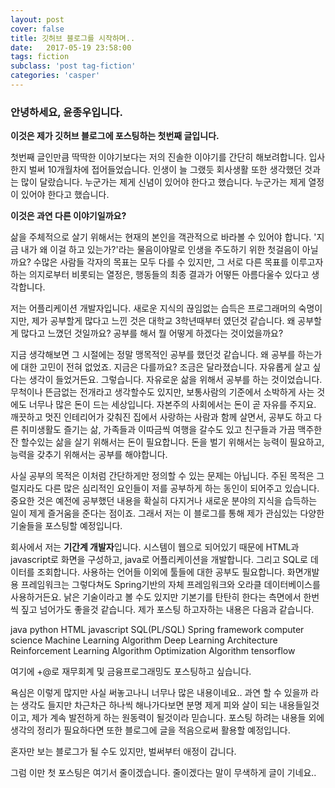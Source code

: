 ```yaml
---
layout: post
cover: false
title: 깃허브 블로그를 시작하며..
date:   2017-05-19 23:58:00
tags: fiction
subclass: 'post tag-fiction'
categories: 'casper'
---
```


### 안녕하세요, 윤종우입니다.
**이것은 제가 깃허브 블로그에 포스팅하는 첫번째 글입니다.**

첫번째 글인만큼 딱딱한 이야기보다는 저의 진솔한 이야기를 간단히 해보려합니다. 
입사한지 벌써 10개월차에 접어들었습니다. 인생이 늘 그랬듯 회사생활 또한 생각했던 것과는 많이 달랐습니다.
누군가는 제게 신념이 있어야 한다고 했습니다. 누군가는 제게 열정이 있어야 한다고 했습니다.

**이것은 과연 다른 이야기일까요?**

삶을 주체적으로 살기 위해서는 현재의 본인을 객관적으로 바라볼 수 있어야 합니다. '지금 내가 왜 이걸 하고 있는가?'라는 물음이야말로 인생을 주도하기 위한 첫걸음이 아닐까요? 수많은 사람들 각자의 목표는 모두 다를 수 있지만, 그 서로 다른 목표를 이루고자 하는 의지로부터 비롯되는 열정은, 행동들의 최종 결과가 어떻든 아름다울수 있다고 생각합니다.

저는 어플리케이션 개발자입니다. 새로운 지식의 끊임없는 습득은 프로그래머의 숙명이지만, 제가 공부할게 많다고 느낀 것은 대학교 3학년때부터 였던것 같습니다. 왜 공부할게 많다고 느꼈던 것일까요? 공부를 해서 뭘 어떻게 하겠다는 것이었을까요? 

지금 생각해보면 그 시절에는 정말 맹목적인 공부를 했던것 같습니다. 왜 공부를 하는가에 대한 고민이 전혀 없었죠. 지금은 다를까요? 조금은 달라졌습니다. 자유롭게 살고 싶다는 생각이 들었거든요. 그렇습니다. 자유로운 삶을 위해서 공부를 하는 것이었습니다. 무척이나 뜬금없는 전개라고 생각할수도 있지만, 보통사람의 기준에서 소박하게 사는 것에도 너무나 많은 돈이 드는 세상입니다. 자본주의 사회에서는 돈이 곧 자유를 주지요. 깨끗하고 멋진 인테리어가 갖춰진 집에서 사랑하는 사람과 함께 살면서, 공부도 하고 다른 취미생활도 즐기는 삶, 가족들과 이따금씩 여행을 갈수도 있고 친구들과 가끔 맥주한잔 할수있는 삶을 살기 위해서는 돈이 필요합니다. 돈을 벌기 위해서는 능력이 필요하고, 능력을 갖추기 위해서는 공부를 해야합니다.

사실 공부의 목적은 이처럼 간단하게만 정의할 수 있는 문제는 아닙니다. 주된 목적은 그럴지라도 다른 많은 심리적인 요인들이 저를 공부하게 하는 동인이 되어주고 있습니다. 중요한 것은 예전에 공부했던 내용을 확실히 다지거나 새로운 분야의 지식을 습득하는 일이 제게 즐거움을 준다는 점이죠. 그래서 저는 이 블로그를 통해 제가 관심있는 다양한 기술들을 포스팅할 예정입니다.

회사에서 저는 **기간계 개발자**입니다. 시스템이 웹으로 되어있기 때문에 HTML과 javascript로 화면을 구성하고, java로 어플리케이션을 개발합니다. 그리고 SQL로 데이터를 조회합니다. 사용하는 언어들 이외에 툴들에 대한 공부도 필요합니다. 화면개발용 프레임워크는 그렇다쳐도 Spring기반의 자체 프레임워크와 오라클 데이터베이스를 사용하거든요. 낡은 기술이라고 볼 수도 있지만 기본기를 탄탄히 한다는 측면에서 한번씩 짚고 넘어가도 좋을것 같습니다. 제가 포스팅 하고자하는 내용은 다음과 같습니다.

java
python
HTML
javascript
SQL(PL/SQL)
Spring framework
computer science
Machine Learning Algorithm
Deep Learning Architecture
Reinforcement Learning Algorithm
Optimization Algorithm
tensorflow

여기에 +@로 재무회계 및 금융프로그래밍도 포스팅하고 싶습니다.

욕심은 이렇게 많지만 사실 써놓고나니 너무나 많은 내용이네요.. 과연 할 수 있을까 라는 생각도 들지만 차근차근 하나씩 해나가다보면 분명 제게 피와 살이 되는 내용들일것이고, 제가 계속 발전하게 하는 원동력이 될것이라 믿습니다. 포스팅 하려는 내용들 외에 생각의 정리가 필요하다면 또한 블로그에 글을 적음으로써 활용할 예정입니다.

혼자만 보는 블로그가 될 수도 있지만, 벌써부터 애정이 갑니다.

그럼 이만 첫 포스팅은 여기서 줄이겠습니다. 줄이겠다는 말이 무색하게 글이 기네요..